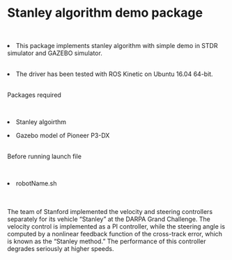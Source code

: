 <h1>Stanley algorithm demo package</h1>
<br>
<p><li>This package implements stanley algorithm with simple demo in STDR simulator and GAZEBO simulator.</li>
<br>
<p><li>The driver has been tested with ROS Kinetic on Ubuntu 16.04 64-bit.</li>
<br>
<p>Packages required</p>
<br>
<p a href="https://github.com/br5555/stanley"><li>Stanley algoirthm</li>
<p a href="https://github.com/allenh1/p2os"><li>Gazebo model of Pioneer P3-DX</li>
<br>
<p>Before running launch file</p>
<br>
<p><li>robotName.sh</li>
<br>
<br>
<p>The team of Stanford  implemented the velocity and steering controllers
separately for its vehicle “Stanley” at the DARPA Grand Challenge. The velocity
control is implemented as a PI controller, while the steering angle is computed by a
nonlinear feedback function of the cross-track error, which is known as the “Stanley
method.” The performance of this controller degrades seriously at higher speeds.</p>



 


